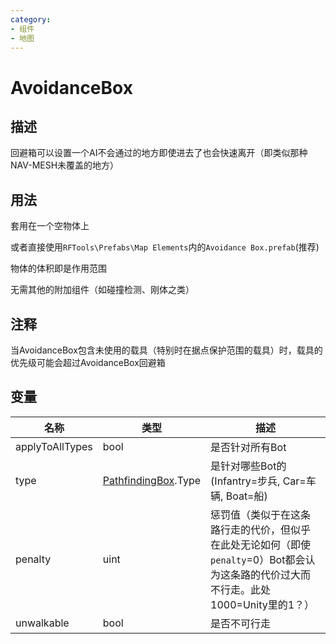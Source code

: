 ```yaml
---
category: 
- 组件
- 地图
---
```

# AvoidanceBox
## 描述
回避箱可以设置一个AI不会通过的地方即使进去了也会快速离开（即类似那种NAV-MESH未覆盖的地方）
## 用法
套用在一个空物体上

或者直接使用`RFTools\Prefabs\Map Elements`内的`Avoidance Box.prefab`(推荐)

物体的体积即是作用范围

无需其他的附加组件（如碰撞检测、刚体之类）
## 注释

当AvoidanceBox包含未使用的载具（特别时在据点保护范围的载具）时，载具的优先级可能会超过AvoidanceBox回避箱

## 变量
| 名称 | 类型 | 描述 |
| ----------- | ----------- | ----------- |
| applyToAllTypes  | bool | 是否针对所有Bot |  
| type | [PathfindingBox](./PathfindingBox.md).Type | 是针对哪些Bot的(Infantry=步兵, Car=车辆, Boat=船) |  
| penalty  | uint | 惩罚值（类似于在这条路行走的代价，但似乎在此处无论如何（即使`penalty`=0）Bot都会认为这条路的代价过大而不行走。此处1000=Unity里的1？） |  
| unwalkable  | bool | 是否不可行走 |  
